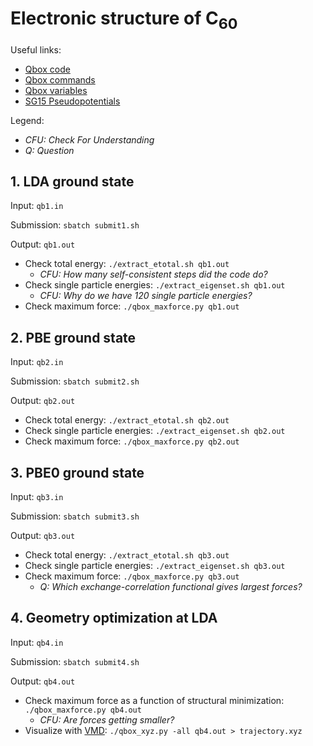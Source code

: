 # Electronic structure of C<sub>60</sub>

Useful links:
- [Qbox code](http://qboxcode.org/)
- [Qbox commands](http://qboxcode.org/doc/html/usage/commands.html)
- [Qbox variables](http://qboxcode.org/doc/html/usage/variables.html)
- [SG15 Pseudopotentials](http://www.quantum-simulation.org/potentials/sg15_oncv/xml/)

Legend:
- <i>CFU: Check For Understanding</i>
- <i>Q: Question</i>

## 1. LDA ground state

Input: `qb1.in`

Submission: `sbatch submit1.sh`

Output: `qb1.out`

- Check total energy: `./extract_etotal.sh qb1.out`
  - <i>CFU: How many self-consistent steps did the code do?</i>
- Check single particle energies: `./extract_eigenset.sh qb1.out`
  - <i>CFU: Why do we have 120 single particle energies?</i>
- Check maximum force: `./qbox_maxforce.py qb1.out`

## 2. PBE ground state

Input: `qb2.in`

Submission: `sbatch submit2.sh`

Output: `qb2.out`

- Check total energy: `./extract_etotal.sh qb2.out`
- Check single particle energies: `./extract_eigenset.sh qb2.out`
- Check maximum force: `./qbox_maxforce.py qb2.out`

## 3. PBE0 ground state

Input: `qb3.in`

Submission: `sbatch submit3.sh`

Output: `qb3.out`

- Check total energy: `./extract_etotal.sh qb3.out`
- Check single particle energies: `./extract_eigenset.sh qb3.out`
- Check maximum force: `./qbox_maxforce.py qb3.out`
  - <i>Q: Which exchange-correlation functional gives largest forces?</i>

## 4. Geometry optimization at LDA

Input: `qb4.in`

Submission: `sbatch submit4.sh`

Output: `qb4.out`

- Check maximum force as a function of structural minimization: `./qbox_maxforce.py qb4.out`
  - <i>CFU: Are forces getting smaller?</i>
- Visualize with [VMD](https://www.ks.uiuc.edu/Research/vmd/): `./qbox_xyz.py -all qb4.out > trajectory.xyz`
